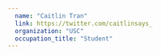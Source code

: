 ```yaml
---
  name: "Caitlin Tran"
  link: https://twitter.com/caitlinsays_
  organization: "USC"
  occupation_title: "Student"
---
```

